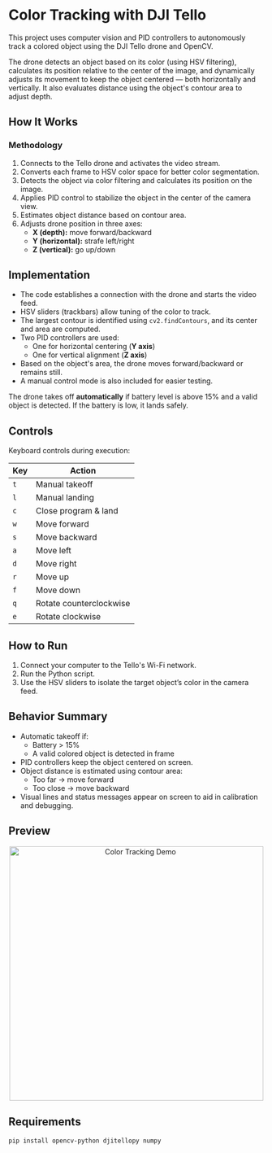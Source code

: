 # Color Tracking with DJI Tello

This project uses computer vision and PID controllers to autonomously track a colored object using the DJI Tello drone and OpenCV.

The drone detects an object based on its color (using HSV filtering), calculates its position relative to the center of the image, and dynamically adjusts its movement to keep the object centered — both horizontally and vertically. It also evaluates distance using the object's contour area to adjust depth.


## How It Works

### Methodology

1. Connects to the Tello drone and activates the video stream.
2. Converts each frame to HSV color space for better color segmentation.
3. Detects the object via color filtering and calculates its position on the image.
4. Applies PID control to stabilize the object in the center of the camera view.
5. Estimates object distance based on contour area.
6. Adjusts drone position in three axes:
   - **X (depth):** move forward/backward
   - **Y (horizontal):** strafe left/right
   - **Z (vertical):** go up/down


## Implementation

- The code establishes a connection with the drone and starts the video feed.
- HSV sliders (trackbars) allow tuning of the color to track.
- The largest contour is identified using `cv2.findContours`, and its center and area are computed.
- Two PID controllers are used:
  - One for horizontal centering (**Y axis**)
  - One for vertical alignment (**Z axis**)
- Based on the object's area, the drone moves forward/backward or remains still.
- A manual control mode is also included for easier testing.

The drone takes off **automatically** if battery level is above 15% and a valid object is detected. If the battery is low, it lands safely.

## Controls

Keyboard controls during execution:

| Key | Action                |
|-----|------------------------|
| `t` | Manual takeoff         |
| `l` | Manual landing         |
| `c` | Close program & land   |
| `w` | Move forward           |
| `s` | Move backward          |
| `a` | Move left              |
| `d` | Move right             |
| `r` | Move up                |
| `f` | Move down              |
| `q` | Rotate counterclockwise |
| `e` | Rotate clockwise       |


## How to Run

1. Connect your computer to the Tello's Wi-Fi network.
2. Run the Python script.
3. Use the HSV sliders to isolate the target object’s color in the camera feed.


## Behavior Summary

- Automatic takeoff if:
  - Battery > 15%
  - A valid colored object is detected in frame
- PID controllers keep the object centered on screen.
- Object distance is estimated using contour area:
  - Too far → move forward
  - Too close → move backward
- Visual lines and status messages appear on screen to aid in calibration and debugging.


## Preview
<p align="center">
  <img src="Color.gif" alt="Color Tracking Demo" width="500"/>
</p>


## Requirements
```bash
pip install opencv-python djitellopy numpy

